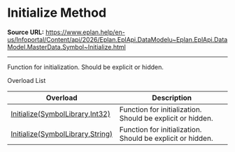 # Initialize Method

**Source URL:** https://www.eplan.help/en-us/Infoportal/Content/api/2026/Eplan.EplApi.DataModelu~Eplan.EplApi.DataModel.MasterData.Symbol~Initialize.html

---

Function for initialization. Should be explicit or hidden.

Overload List

| Overload | Description |
| --- | --- |
| [Initialize(SymbolLibrary,Int32)](Eplan.EplApi.DataModelu~Eplan.EplApi.DataModel.MasterData.Symbol~Initialize(SymbolLibrary,Int32).html) | Function for initialization. Should be explicit or hidden. |
| [Initialize(SymbolLibrary,String)](Eplan.EplApi.DataModelu~Eplan.EplApi.DataModel.MasterData.Symbol~Initialize(SymbolLibrary,String).html) | Function for initialization. Should be explicit or hidden. |
